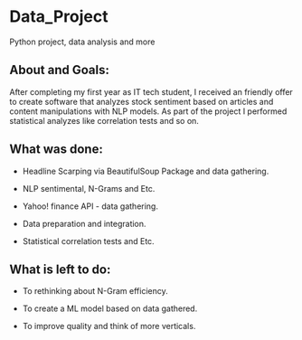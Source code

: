 # Data_Project

Python project, data analysis and more

## About and Goals: 
After completing my first year as IT tech student, I received an friendly offer to create software that analyzes stock sentiment based on articles and content manipulations with NLP models. As part of the project I performed statistical analyzes like correlation tests and so on.

## What was done:

  - Headline Scarping via BeautifulSoup Package and data gathering.
	
  - NLP sentimental, N-Grams and Etc.
	
  - Yahoo! finance API - data gathering.
	
  - Data preparation and integration.
	
  - Statistical correlation tests and Etc.

## What is left to do:

- To rethinking about N-Gram efficiency.
	
- To create a ML model based on data gathered.
	
- To improve quality and think of more verticals.

